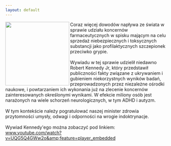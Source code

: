 ```yaml
---
layout: default
---
```


<img src="{{site.baseurl}}\articles\pictures\465.vaccinekennedy.jpg"  align="left" width="200"><!--0--><p>
Coraz więcej dowodów napływa ze świata w sprawie udziału koncernów farmaceutycznych w spisku mającym na celu sprzedaż niebezpiecznych i toksycznych substancji jako profilaktycznych szczepionek przeciwko grypie.<br><br>Wywiadu w tej sprawie udzielił niedawno Robert Kennedy Jr, który przedstawił publiczności fakty związane z ukrywaniem i gubieniem niekorzystnych wyników badań, przeprowadzonych przez niezależne ośrodki naukowe, i powtarzaniem ich wykonania już na zlecenie koncernów zainteresowanych określonymi wynikami. W efekcie miliony osób jest narażonych na wiele schorzeń neurologicznych, w tym ADHD i autyzm.<br><br>W tym kontekście należy pogratulować naszej minister zdrowia przytomności umysły, odwagi i odporności na wrogie indoktrynacje.<br><br>Wywiad Kennedy'ego można zobaczyć pod linkiem:<br><a href="http://www.youtube.com/watch?v=UQG5Q4GWw2o&amp;feature=player_embedded" title="wywiad" target="">www.youtube.com/watch?v=UQG5Q4GWw2o&amp;feature=player_embedded</a><br></p>